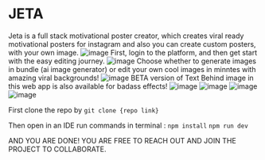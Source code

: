 # JETA
Jeta is a full stack motivational poster creator, which creates viral ready motivational posters for instagram and also you can create custom posters, with your own image.
![image](https://github.com/user-attachments/assets/931b945b-0a07-4cc1-8f3f-6788c4a14e52)
First, login to the platform, and then get start with the easy editing journey.
![image](https://github.com/user-attachments/assets/3f447d69-4893-4d06-b938-7548e88098b3)
Choose whether to generate images in bundle (ai image generator) or edit your own cool images in minntes with amazing viral backgrounds!
![image](https://github.com/user-attachments/assets/c8500817-62ae-4886-af28-7e66af2a8b82)
BETA version of Text Behind image in this web app is also available for badass effects!
![image](https://github.com/user-attachments/assets/2e0227a0-c1e4-420b-ad2e-8253eca82e17)
![image](https://github.com/user-attachments/assets/460801f3-2a29-4832-86e7-2852971ba889)
![image](https://github.com/user-attachments/assets/db60867b-de9b-4d6b-a45a-efe89fc00ee8)
![image](https://github.com/user-attachments/assets/309cb1f6-625f-4ad3-9ea1-44a53df46710)

First clone the repo by 
`git clone {repo link}`

Then open in an IDE
run commands in terminal :
`npm install`
`npm run dev`

AND YOU ARE DONE!
YOU ARE FREE TO REACH OUT AND JOIN THE PROJECT TO COLLABORATE.

